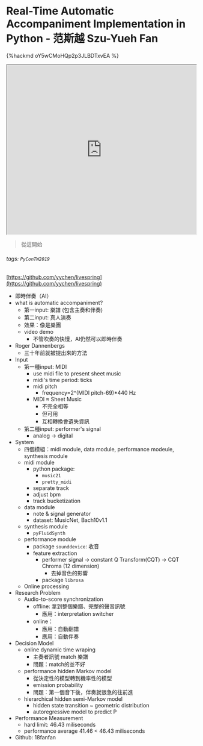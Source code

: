 # Real-Time Automatic Accompaniment Implementation in Python - 范斯越 Szu-Yueh Fan

{%hackmd oY5wCMoHQp2p3JLBDTxvEA %}

<iframe src="https://app.sli.do/event/dy4qee8u" height=450 width=100%></iframe>

> 從這開始
      
###### tags: `PyConTW2019`


[https://github.com/yychen/livespring](https://github.com/yychen/livespring)

* 即時伴奏（AI）
* what is automatic accompaniment?
    * 第一input: 樂譜 (包含主奏和伴奏)
    * 第二input: 真人演奏
    * 效果：像是樂團
    * video demo
        * 不管吹奏的快慢，AI仍然可以即時伴奏
* Roger Dannenbergs
    * 三十年前就被提出來的方法
* Input
    * 第一種input: MIDI
        * use midi file to present sheet music
        * midi's time period: ticks
        * midi pitch
            * frequency=2^(MIDI pitch-69)*440 Hz
        * MIDI ≈ Sheet Music
            * 不完全相等
            * 但可用
            * 互相轉換會遺失資訊
    * 第二種input: performer's signal
        * analog -> digital
* System
    * 四個模組：midi module, data module, performance modeule, synthesis module
    * midi module
        * python package: 
            * `music21`
            * `pretty_midi`
        * separate track
        * adjust bpm
        * track bucketization
    * data module
        * note & signal generator
        * dataset: MusicNet, Bach10v1.1
    * synthesis module
        * `pyFluidSynth`
    * performance module
        * package `sounddevice`: 收音
        * feature extraction
            * performer signal -> constant Q Transform(CQT) -> CQT Chroma (12 dimension)
                * 去掉音色的影響
            * package `librosa`
    * Online processing
* Research Problem
    * Audio-to-score synchronization
        * offline: 拿到整個樂譜、完整的聲音訊號
            * 應用：interpretation switcher
        * online：
            * 應用：自動翻譜
            * 應用：自動伴奏
* Decision Model
    * online dynamic time wraping
        * 主奏者訊號 match 樂譜
        * 問題：match的並不好
    * performance hidden Markov model
        * 從決定性的模型轉到機率性的模型
        * emission probability
        * 問題：第一個音下後，伴奏就很急的往前進
    * hierarchical hidden semi-Markov model
        * hidden state transition ~ geometric distribution
        * autoregressive model to predict P
* Performance Measurement
    * hard limit: 46.43 miliseconds
    * performance average 41.46 < 46.43 miliseconds
* Github: 18fanfan




